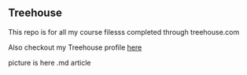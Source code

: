 ## Treehouse

This repo is for all my course filesss completed through treehouse.com

Also checkout my Treehouse profile [here](https://github.com/pfrench1228)

picture is here .md article
